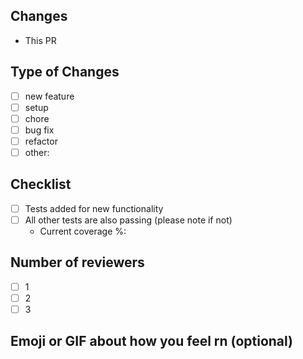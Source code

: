 ## Changes
- This PR

## Type of Changes
- [ ] new feature
- [ ] setup
- [ ] chore
- [ ] bug fix
- [ ] refactor
- [ ] other: 

## Checklist
- [ ] Tests added for new functionality
- [ ] All other tests are also passing (please note if not) 
  - Current coverage %: 

## Number of reviewers
- [ ] 1
- [ ] 2
- [ ] 3

## Emoji or GIF about how you feel rn (optional)
